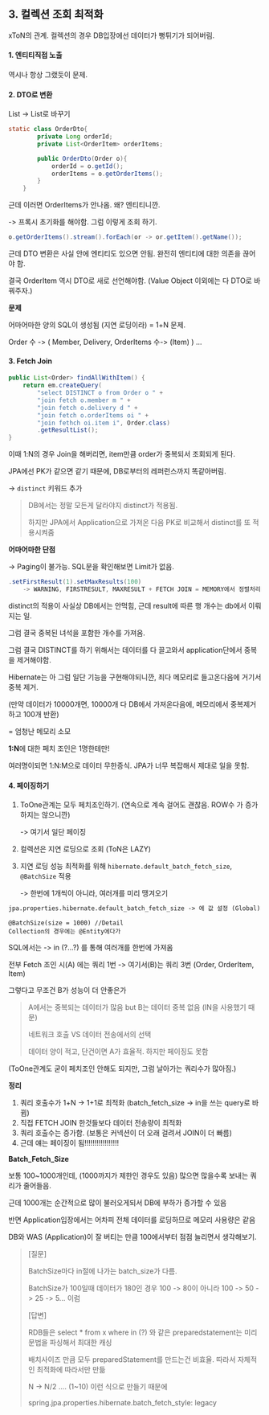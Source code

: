 ## 3. 컬렉션 조회 최적화

xToN의 관계. 컬렉션의 경우 DB입장에선 데이터가 뻥튀기가 되어버림.



#### 1. 엔티티직접 노출

역시나 항상 그랬듯이 문제.



#### 2. DTO로 변환

List<Order> -> List<OrderDto>로 바꾸기

````java
static class OrderDto{
        private Long orderId;
        private List<OrderItem> orderItems;

        public OrderDto(Order o){
            orderId = o.getId();
            orderItems = o.getOrderItems();
        }
    }
````

근데 이러면 OrderItems가 안나옴. 왜? 엔티티니깐.

-> 프록시 초기화를 해야함. 그럼 이렇게 조회 하기.

````java
o.getOrderItems().stream().forEach(or -> or.getItem().getName());
````

근데 DTO 변환은 사실 안에 엔티티도 있으면 안됨. 완전히 엔티티에 대한 의존을 끊어야 함.

결국 OrderItem 역시 DTO로 새로 선언해야함. (Value Object 이외에는 다 DTO로 바꿔주자.)



**문제**

어마어마한 양의 SQL이 생성됨 (지연 로딩이라) = 1+N 문제.

Order 수 -> ( Member, Delivery, OrderItems 수-> (Item) ) ...



#### 3. Fetch Join

````java
public List<Order> findAllWithItem() {
    return em.createQuery(
        "select DISTINCT o from Order o " +
        "join fetch o.member m " +
        "join fetch o.delivery d " +
        "join fetch o.orderItems oi " +
        "join fethch oi.item i", Order.class)
        .getResultList();
}
````

이때 1:N의 경우 Join을 해버리면, item만큼 order가 중복되서 조회되게 된다.

JPA에선 PK가 같으면 같기 때문에, DB로부터의 레퍼런스까지 똑같아버림.

-> `distinct` 키워드 추가

> DB에서는 정말 모든게 달라야지 distinct가 적용됨.
>
> 하지만 JPA에서 Application으로 가져온 다음 PK로 비교해서 distinct를 또 적용시켜줌



**어마어마한 단점**

-> Paging이 불가능. SQL문을 확인해보면 Limit가 없음.

````java
.setFirstResult(1).setMaxResults(100)
    -> WARNING, FIRSTRESULT, MAXRESULT + FETCH JOIN = MEMORY에서 정렬처리
````

distinct의 적용이 사실상 DB에서는 안먹힘, 근데 result에 따른 행 개수는 db에서 이뤄지는 일.

그럼 결국 중복된 녀석을 포함한 개수를 가져옴.



그럼 결국 DISTINCT를 하기 위해서는 데이터를 다 끌고와서 application단에서 중복을 제거해야함.

Hibernate는 아 그럼 일단 기능을 구현해야되니깐, 죄다 메모리로 들고온다음에 거기서 중복 제거.

(만약 데이터가 10000개면, 10000개 다 DB에서 가져온다음에, 메모리에서 중복제거하고 100개 반환)

= 엄청난 메모리 소모



**1:N**에 대한 페치 조인은 1명한테만!

여러명이되면 1:N:M으로 데이터 무한증식. JPA가 너무 복잡해서 제대로 일을 못함.



#### 4. 페이징하기

1. ToOne관계는 모두 페치조인하기. (연속으로 계속 걸어도 괜찮음. ROW수 가 증가하지는 않으니깐)

   -> 여기서 일단 페이징

2. 컬렉션은 지연 로딩으로 조회 (ToN은 LAZY)

3. 지연 로딩 성능 최적화를 위해 `hibernate.default_batch_fetch_size`, `@BatchSize` 적용

   -> 한번에 1개씩이 아니라, 여러개를 미리 땡겨오기

````xml
jpa.properties.hibernate.default_batch_fetch_size -> 에 값 설정 (Global)
````

````
@BatchSize(size = 1000) //Detail
Collection의 경우에는 @Entity에다가
````

SQL에서는 -> in (?...?) 를 통해 여러개를 한번에 가져옴



전부 Fetch 조인 시(A) 에는 쿼리 1번 -> 여기서(B)는 쿼리 3번 (Order, OrderItem, Item)

그렇다고 무조건 B가 성능이 더 안좋은가

> A에서는 중복되는 데이터가 많음 but B는 데이터 중복 없음 (IN을 사용했기 때문)
>
> 네트워크 호출 VS 데이터 전송에서의 선택
>
> 데이터 양이 적고, 단건이면 A가 효율적. 하지만 페이징도 못함



(ToOne관계도 굳이 페치조인 안해도 되지만, 그럼 날아가는 쿼리수가 많아짐.)



**정리**

1. 쿼리 호출수가 1+N -> 1+1로 최적화 (batch_fetch_size -> in을 쓰는 query로 바뀜)
2. 직접 FETCH JOIN 한것들보다 데이터 전송량이 최적화 
3. 쿼리 호출수는 증가함. (보통은 커넥션이 더 오래 걸려서 JOIN이 더 빠름)
4. 근데 얘는 페이징이 됨!!!!!!!!!!!!!!!!!



**Batch_Fetch_Size** 

보통 100~1000개인데, (1000까지가 제한인 경우도 있음) 많으면 많을수록 보내는 쿼리가 줄어들음.

근데 1000개는 순간적으로 많이 불러오게되서 DB에 부하가 증가할 수 있음

반면 Application입장에서는 어차피 전체 데이터를 로딩하므로 메모리 사용량은 같음

DB와 WAS (Application)이 잘 버티는 만큼 100에서부터 점점 늘리면서 생각해보기.



> [질문]
>
> BatchSize마다 in절에 나가는 batch_size가 다름.
>
> BatchSize가 100일때 데이터가 180인 경우 100 -> 80이 아니라  100 -> 50 -> 25 -> 5... 이럼
>
> [답변]
>
> RDB들은 select * from x where in (?) 와 같은 preparedstatement는 미리 문법을 파싱해서 최대한 캐싱
>
> 배치사이즈 만큼 모두 preparedStatement를 만드는건 비효율. 따라서 자체적인 최적화에 따라서만 만듦 
>
> N -> N/2 .... (1~10) 이런 식으로 만들기 때문에 
>
> spring.jpa.properties.hibernate.batch_fetch_style: legacy
